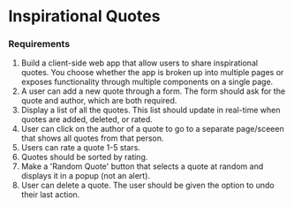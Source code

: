 <h1>Inspirational Quotes</h1><h3>Requirements</h3><ol><li>Build a client-side web app that allow users to share inspirational quotes. You choose whether the app is broken up into multiple pages or exposes functionality through multiple components on a single page.</li><li>A user can add a new quote through a form. The form should ask for the quote and author, which are both required.</li><li>Display a list of all the quotes. This list should update in real-time when quotes are added, deleted, or rated.</li><li>User can click on the author of a quote to go to a separate page/sceeen that shows all quotes from that person.</li><li>Users can rate a quote 1-5 stars.</li><li>Quotes should be sorted by rating.</li><li>Make a 'Random Quote' button that selects a quote at random and displays it in a popup (not an alert).</li><li>User can delete a quote. The user should be given the option to undo their last action.</li></ol>